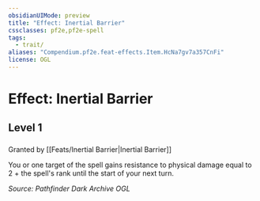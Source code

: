 ```yaml
---
obsidianUIMode: preview
title: "Effect: Inertial Barrier"
cssclasses: pf2e,pf2e-spell
tags:
  - trait/
aliases: "Compendium.pf2e.feat-effects.Item.HcNa7gv7a357CnFi"
license: OGL
---
```

# Effect: Inertial Barrier
## Level 1
### 






Granted by [[Feats/Inertial Barrier|Inertial Barrier]]

You or one target of the spell gains resistance to physical damage equal to 2 + the spell's rank until the start of your next turn.

*Source: Pathfinder Dark Archive*
*OGL*